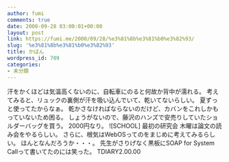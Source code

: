 ```yaml
---
author: fumi
comments: true
date: 2000-09-28 03:00:01+00:00
layout: post
link: https://fumi.me/2000/09/28/%e3%81%8b%e3%81%b0%e3%82%93/
slug: '%e3%81%8b%e3%81%b0%e3%82%93'
title: かばん
wordpress_id: 709
categories:
- 未分類
---
```


汗をかくほどは気温高くないのに、自転車にのると何故か背中が濡れる。
考えてみると、リュックの裏側が汗を吸い込んでいて、乾いてないらしい。
夏ずっと使ってたからなぁ。
乾かさなければならないのだけど、カバンをこれしかもっていないため困る。
しょうがないので、藤沢のハンズで安売りしていたショルダーバッグを買う。
2000円なり。
![SCHOOL]  最初の研究会
木曜は論文の読み会をやるらしい。
さらに、根気はWebOSってのをまじめに考えてみるらしい。
ほんとなんだろうか・・・。
先生がさりげなく黒板にSOAP for System Callって書いてたのには笑った。
TDIARY2.00.00
